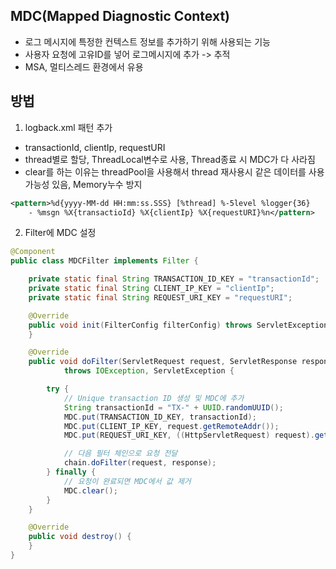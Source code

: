 ## MDC(Mapped Diagnostic Context)
- 로그 메시지에 특정한 컨텍스트 정보를 추가하기 위해 사용되는 기능
- 사용자 요청에 고유ID를 넣어 로그메시지에 추가 -> 추적
- MSA, 멀티스레드 환경에서 유용

## 방법
1. logback.xml 패턴 추가
- transactionId, clientIp, requestURI
- thread별로 할당, ThreadLocal변수로 사용, Thread종료 시 MDC가 다 사라짐
- clear를 하는 이유는 threadPool을 사용해서 thread 재사용시 같은 데이터를 사용가능성 있음, Memory누수 방지
```xml
<pattern>%d{yyyy-MM-dd HH:mm:ss.SSS} [%thread] %-5level %logger{36}
    - %msgn %X{transactioId} %X{clientIp} %X{requestURI}%n</pattern>
```

  
2. Filter에 MDC 설정
```java
@Component
public class MDCFilter implements Filter {

    private static final String TRANSACTION_ID_KEY = "transactionId";
    private static final String CLIENT_IP_KEY = "clientIp";
    private static final String REQUEST_URI_KEY = "requestURI";

    @Override
    public void init(FilterConfig filterConfig) throws ServletException {
    }

    @Override
    public void doFilter(ServletRequest request, ServletResponse response, FilterChain chain)
            throws IOException, ServletException {

        try {
            // Unique transaction ID 생성 및 MDC에 추가
            String transactionId = "TX-" + UUID.randomUUID();
            MDC.put(TRANSACTION_ID_KEY, transactionId);
            MDC.put(CLIENT_IP_KEY, request.getRemoteAddr());
            MDC.put(REQUEST_URI_KEY, ((HttpServletRequest) request).getRequestURI());

            // 다음 필터 체인으로 요청 전달
            chain.doFilter(request, response);
        } finally {
            // 요청이 완료되면 MDC에서 값 제거
            MDC.clear();
        }
    }

    @Override
    public void destroy() {
    }
} 
```